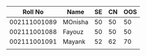 | Roll No | Name | SE | CN | OOS |
|:-------:|------|----|----|-----|
| 002111001089    | MOnisha     |  50  | 50   | 50    |  
| 002111001088        |  Fayouz    |  50  |   50 |  50   |
| 002111001091         | Mayank      | 52   | 62   |  70   |
|         |      |    |    |     |

